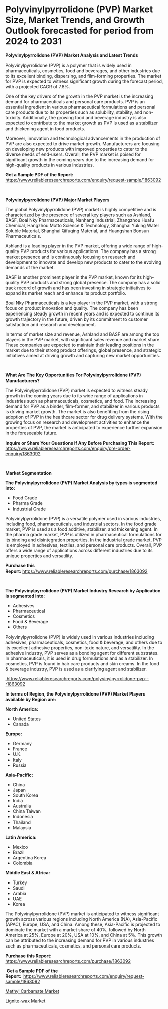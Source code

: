 <p><h1>Polyvinylpyrrolidone (PVP) Market Size, Market Trends, and Growth Outlook forecasted for period from 2024 to 2031</h1></p><p><strong>Polyvinylpyrrolidone (PVP) Market Analysis and Latest Trends</strong></p>
<p><p>Polyvinylpyrrolidone (PVP) is a polymer that is widely used in pharmaceuticals, cosmetics, food and beverages, and other industries due to its excellent binding, dispersing, and film-forming properties. The market for PVP is expected to witness significant growth during the forecast period, with a projected CAGR of 7.8%. </p><p>One of the key drivers of the growth in the PVP market is the increasing demand for pharmaceuticals and personal care products. PVP is an essential ingredient in various pharmaceutical formulations and personal care products due to its properties such as solubility, stability, and non-toxicity. Additionally, the growing food and beverage industry is also expected to contribute to the market growth as PVP is used as a stabilizer and thickening agent in food products.</p><p>Moreover, innovation and technological advancements in the production of PVP are also expected to drive market growth. Manufacturers are focusing on developing new products with improved properties to cater to the diverse needs of end-users. Overall, the PVP market is poised for significant growth in the coming years due to the increasing demand for high-quality products in various industries.</p></p>
<p><strong>Get a Sample PDF of the Report:&nbsp;</strong> <a href="https://www.reliableresearchreports.com/enquiry/request-sample/1863092">https://www.reliableresearchreports.com/enquiry/request-sample/1863092</a></p>
<p>&nbsp;</p>
<p><strong>Polyvinylpyrrolidone (PVP) Major Market Players</strong></p>
<p><p>The global Polyvinylpyrrolidone (PVP) market is highly competitive and is characterized by the presence of several key players such as Ashland, BASF, Boai Nky Pharmaceuticals, Nanhang Industrial, Zhangzhou Huafu Chemical, Hangzhou Motto Science & Technology, Shanghai Yuking Water Soluble Material, Shanghai Qifuqing Material, and Huangshan Bonsun Pharmaceuticals.</p><p>Ashland is a leading player in the PVP market, offering a wide range of high-quality PVP products for various applications. The company has a strong market presence and is continuously focusing on research and development to innovate and develop new products to cater to the evolving demands of the market. </p><p>BASF is another prominent player in the PVP market, known for its high-quality PVP products and strong global presence. The company has a solid track record of growth and has been investing in strategic initiatives to expand its market reach and enhance its product portfolio.</p><p>Boai Nky Pharmaceuticals is a key player in the PVP market, with a strong focus on product innovation and quality. The company has been experiencing steady growth in recent years and is expected to continue its growth trajectory in the future, driven by its commitment to customer satisfaction and research and development.</p><p>In terms of market size and revenue, Ashland and BASF are among the top players in the PVP market, with significant sales revenue and market share. These companies are expected to maintain their leading positions in the market due to their strong product offerings, global presence, and strategic initiatives aimed at driving growth and capturing new market opportunities.</p></p>
<p>&nbsp;</p>
<p><strong>What Are The Key Opportunities For Polyvinylpyrrolidone (PVP) Manufacturers?</strong></p>
<p><p>The Polyvinylpyrrolidone (PVP) market is expected to witness steady growth in the coming years due to its wide range of applications in industries such as pharmaceuticals, cosmetics, and food. The increasing demand for PVP as a binder, film-former, and stabilizer in various products is driving market growth. The market is also benefiting from the rising adoption of PVP in the healthcare sector for drug delivery systems. With the growing focus on research and development activities to enhance the properties of PVP, the market is anticipated to experience further expansion in the foreseeable future.</p></p>
<p><strong>Inquire or Share Your Questions If Any Before Purchasing This Report:</strong> <a href="https://www.reliableresearchreports.com/enquiry/pre-order-enquiry/1863092">https://www.reliableresearchreports.com/enquiry/pre-order-enquiry/1863092</a></p>
<p>&nbsp;</p>
<p><strong>Market Segmentation</strong></p>
<p><strong>The Polyvinylpyrrolidone (PVP) Market Analysis by types is segmented into:</strong></p>
<p><ul><li>Food Grade</li><li>Pharma Grade</li><li>Industrial Grade</li></ul></p>
<p><p>Polyvinylpyrrolidone (PVP) is a versatile polymer used in various industries, including food, pharmaceuticals, and industrial sectors. In the food grade market, PVP is used as a food additive, stabilizer, and thickening agent. In the pharma grade market, PVP is utilized in pharmaceutical formulations for its binding and disintegration properties. In the industrial grade market, PVP is employed in adhesives, textiles, and personal care products. Overall, PVP offers a wide range of applications across different industries due to its unique properties and versatility.</p></p>
<p><strong>Purchase this Report:&nbsp;</strong><a href="https://www.reliableresearchreports.com/purchase/1863092">https://www.reliableresearchreports.com/purchase/1863092</a></p>
<p>&nbsp;</p>
<p><strong>The Polyvinylpyrrolidone (PVP) Market Industry Research by Application is segmented into:</strong></p>
<p><ul><li>Adhesives</li><li>Pharmaceutical</li><li>Cosmetics</li><li>Food & Beverage</li><li>Others</li></ul></p>
<p><p>Polyvinylpyrrolidone (PVP) is widely used in various industries including adhesives, pharmaceuticals, cosmetics, food & beverage, and others due to its excellent adhesive properties, non-toxic nature, and versatility. In the adhesive industry, PVP serves as a bonding agent for different substrates. In pharmaceuticals, it is used in drug formulations and as a stabilizer. In cosmetics, PVP is found in hair care products and skin creams. In the food & beverage industry, PVP is used as a clarifying agent and stabilizer.</p></p>
<p><a href="https://www.reliableresearchreports.com/polyvinylpyrrolidone-pvp--r1863092">&nbsp;https://www.reliableresearchreports.com/polyvinylpyrrolidone-pvp--r1863092</a></p>
<p><strong>In terms of Region, the Polyvinylpyrrolidone (PVP) Market Players available by Region are:</strong></p>
<p>
    <p> <strong> North America: </strong>
        <ul>
            <li>United States</li>
            <li>Canada</li>
        </ul>
        </p> 
    <p> <strong> Europe: </strong>
        <ul>
            <li>Germany</li>
            <li>France</li>
            <li>U.K.</li>
            <li>Italy</li>
            <li>Russia</li>
        </ul>
        </p> 
    <p> <strong> Asia-Pacific: </strong>
        <ul>
            <li>China</li>
            <li>Japan</li>
            <li>South Korea</li>
            <li>India</li>
            <li>Australia</li>
            <li>China Taiwan</li>
            <li>Indonesia</li>
            <li>Thailand</li>
            <li>Malaysia</li>
        </ul>
        </p> 
    <p> <strong> Latin America: </strong>
        <ul>
            <li>Mexico</li>
            <li>Brazil</li>
            <li>Argentina Korea</li>
            <li>Colombia</li>
        </ul>
        </p> 
    <p> <strong> Middle East & Africa: </strong>
        <ul>
            <li>Turkey</li>
            <li>Saudi</li>
            <li>Arabia</li>
            <li>UAE</li>
            <li>Korea</li>
        </ul>
    </p>
    </p>
<p><p>The Polyvinylpyrrolidone (PVP) market is anticipated to witness significant growth across various regions including North America (NA), Asia-Pacific (APAC), Europe, USA, and China. Among these, Asia-Pacific is projected to dominate the market with a market share of 40%, followed by North America at 25%, Europe at 20%, USA at 10%, and China at 5%. This growth can be attributed to the increasing demand for PVP in various industries such as pharmaceuticals, cosmetics, and personal care products.</p></p>
<p><strong>Purchase this Report: </strong><a href="https://www.reliableresearchreports.com/purchase/1863092">https://www.reliableresearchreports.com/purchase/1863092</a></p>
<p>&nbsp;<strong>Get a Sample PDF of the Report:&nbsp;&nbsp;</strong><a href="https://www.reliableresearchreports.com/enquiry/request-sample/1863092">https://www.reliableresearchreports.com/enquiry/request-sample/1863092</a></p>
<p><strong></strong></p>
<p><p><a href="https://view.publitas.com/reportprime-1/methyl-carbamate-market-size-share-trends-analysis-report-by-product-industrial-grade-pharmaceutical-grade-and-segment-forecasts-2024-2031/">Methyl Carbamate Market</a></p><p><a href="https://github.com/Valeridd446677/Market-Research-Report-List-2/blob/main/lignite-wax-market.md">Lignite-wax Market</a></p></p>
